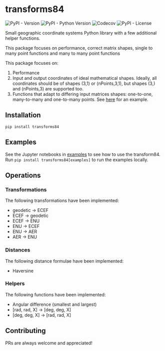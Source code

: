 # transforms84
![PyPI - Version](https://img.shields.io/pypi/v/transforms84)
![PyPI - Python Version](https://img.shields.io/pypi/pyversions/transforms84)
![Codecov](https://img.shields.io/codecov/c/gh/Stoops-ML/transforms84)
![PyPI - License](https://img.shields.io/pypi/l/transforms84)

Small geographic coordinate systems Python library with a few additional helper functions.

This package focuses on performance, correct matrix shapes, single to many point functions and many to many point functions

This package focuses on:
1. Performance
2. Input and output coordinates of ideal mathematical shapes. Ideally, all coordinates should be of shapes (3,1) or (nPoints,3,1), but shapes (3,) and (nPoints,3) are supported too.
3. Functions that adapt to differing input matrices shapes: one-to-one, many-to-many and one-to-many points. See [here](examples/example1.ipynb) for an example.

## Installation
`pip install transforms84`

## Examples
See the Jupyter notebooks in [examples](examples) to see how to use the transform84. Run `pip install transforms84[examples]` to run the examples locally.

## Operations
### Transformations
The following transformations have been implemented:
- geodetic &rarr; ECEF
- ECEF &rarr; geodetic
- ECEF &rarr; ENU
- ENU &rarr; ECEF
- ENU &rarr; AER
- AER &rarr; ENU

### Distances
The following distance formulae have been implemented:
- Haversine

### Helpers
The following functions have been implemented:
- Angular difference (smallest and largest)
- [rad, rad, X] &rarr; [deg, deg, X]
- [deg, deg, X] &rarr; [rad, rad, X]

## Contributing
PRs are always welcome and appreciated!
